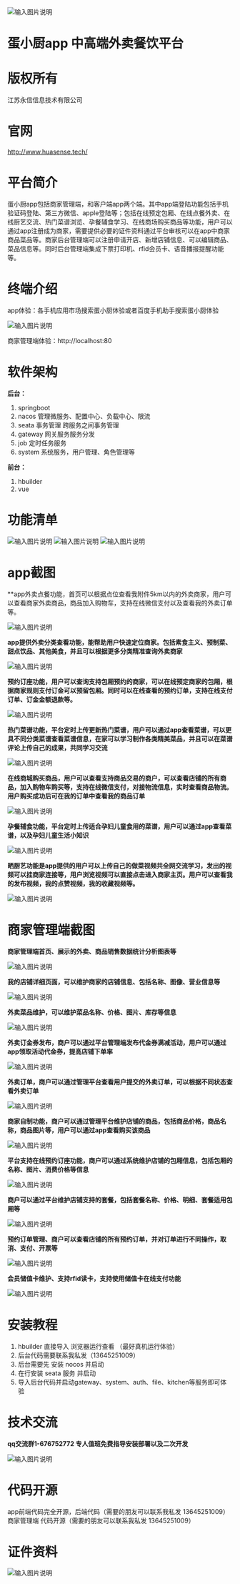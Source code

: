 ![输入图片说明](readMe/dxc.png)

# 蛋小厨app 中高端外卖餐饮平台

# 版权所有
江苏永信信息技术有限公司 

# 官网
http://www.huasense.tech/

# 平台简介
蛋小厨app包括商家管理端，和客户端app两个端。其中app端登陆功能包括手机验证码登陆、第三方微信、apple登陆等；包括在线预定包厢、在线点餐外卖、在线厨艺交流、热门菜谱浏览、孕餐辅食学习、在线商场购买商品等功能，用户可以通过app注册成为商家，需要提供必要的证件资料通过平台审核可以在app中商家商品菜品等。商家后台管理端可以注册申请开店、新增店铺信息、可以编辑商品、菜品信息等。同时后台管理端集成下票打印机、rfid会员卡、语音播报提醒功能等。

# 终端介绍

app体验：各手机应用市场搜索蛋小厨体验或者百度手机助手搜索蛋小厨体验

![输入图片说明](readMe/yysc.png)

商家管理端体验：http://localhost:80

# 软件架构

 **后台：** 

1. springboot 
2. nacos 管理微服务、配置中心、负载中心、限流
3. seata 事务管理 跨服务之间事务管理
4. gateway 网关服务服务分发
5. job 定时任务服务
6. system 系统服务，用户管理、角色管理等

 **前台：** 

1. hbuilder 
2. vue

# 功能清单
![输入图片说明](readMe/1681976834420.png)
![输入图片说明](readMe/1681976918429.png)
![输入图片说明](readMe/1681977025105.png)

# app截图

**app外卖点餐功能，首页可以根据点位查看我附件5km以内的外卖商家，用户可以查看商家外卖商品，商品加入购物车，支持在线微信支付以及查看我的外卖订单等。

![输入图片说明](readMe/app%E5%A4%96%E5%8D%961.png)

**app提供外卖分类查看功能，能帮助用户快速定位商家。包括素食主义、预制菜、甜点饮品、其他美食，并且可以根据更多分类精准查询外卖商家** 

![输入图片说明](readMe/app%E5%A4%96%E5%8D%962.png)

 **预约订座功能，用户可以查询支持包厢预约的商家，可以在线预定商家的包厢，根据商家规则支付订金可以预留包厢。同时可以在线查看的预约订单，支持在线支付订单、订金金额退款等。** 

![输入图片说明](readMe/app%E9%A2%84%E7%BA%A6.png)

 **热门菜谱功能，平台定时上传更新热门菜谱，用户可以通过app查看菜谱，可以更具不同分类菜谱查看菜谱信息，在家可以学习制作各类精美菜品，并且可以在菜谱评论上传自己的成果，共同学习交流**

![输入图片说明](readMe/app%E7%83%AD%E9%97%A8%E8%8F%9C%E8%B0%B1.png)

 **在线商城购买商品，用户可以查看支持商品交易的商户，可以查看店铺的所有商品，加入购物车购买等，支持在线微信支付，对接物流信息，实时查看商品物流。用户购买成功后可在我的订单中查看我的商品订单**

![输入图片说明](readMe/app%E5%95%86%E5%93%81.png)

 **孕餐辅食功能，平台定时上传适合孕妇儿童食用的菜谱，用户可以通过app查看菜谱，以及孕妇儿童生活小知识**

![输入图片说明](readMe/app%E5%AD%95%E9%A4%90%E8%BE%85%E9%A3%9F.png)

 **晒厨艺功能是app提供的用户可以上传自己的做菜视频共全网交流学习，发出的视频可以挂商家连接等，用户浏览视频可以直接点击进入商家主页。用户可以查看我的发布视频，我的点赞视频，我的收藏视频等。**

![输入图片说明](readMe/app%E6%99%92%E5%8E%A8%E8%89%BA.png)

# 商家管理端截图

 **商家管理端首页、展示的外卖、商品销售数据统计分析图表等** 

![输入图片说明](readMe/pc1.png)

 **我的店铺详细页面，可以维护商家的店铺信息、包括名称、图像、营业信息等** 

![输入图片说明](readMe/pc2.png)

 **外卖菜品维护，可以维护菜品名称、价格、图片、库存等信息** 

![输入图片说明](readMe/pc4.png)

 **外卖订金券发布，商户可以通过平台管理端发布代金券满减活动，用户可以通过app领取活动代金券，提高店铺下单率** 

![输入图片说明](readMe/pc%E5%A4%96%E5%8D%96%E4%BB%A3%E9%87%91%E5%88%B8.png)

 **外卖订单，商户可以通过管理平台查看用户提交的外卖订单，可以根据不同状态查看外卖订单** 

![输入图片说明](readMe/pc%E5%A4%96%E5%8D%96%E8%AE%A2%E5%8D%95.png)

 **商家自制功能，商户可以通过管理平台维护店铺的商品，包括商品价格，商品名称，商品图片等，用户可以通过app查看购买该商品** 

![输入图片说明](readMe/pc%E5%95%86%E5%93%81.png)

 **平台支持在线预约订座功能，商户可以通过系统维护店铺的包厢信息，包括包厢的名称、图片、消费价格等信息** 

![输入图片说明](readMe/pc%E5%8C%85%E5%8E%A2.png)

 **商户可以通过平台维护店铺支持的套餐，包括套餐名称、价格、明细、套餐适用包厢等** 

![输入图片说明](readMe/pc%E5%A5%97%E9%A4%90.png) 

 **预约订单管理、商户可以查看店铺的所有预约订单，并对订单进行不同操作，取消、支付、开票等** 

![输入图片说明](readMe/pc5.png)

 **会员储值卡维护、支持rfid读卡，支持使用储值卡在线支付功能** 

![输入图片说明](readMe/pc3.png)

# 安装教程

1.  hbuilder 直接导入 浏览器运行查看 （最好真机运行体验）
2.  后台代码需要联系我私发（13645251009）
3.  后台需要先 安装 nocos 并启动
4.  在行安装 seata 服务 并启动
5.  导入后台代码并启动gateway、system、auth、file、kitchen等服务即可体验

# 技术交流

**qq交流群1-676752772 专人值班免费指导安装部署以及二次开发**

![输入图片说明](readMe/qq.jpg)

# 代码开源
app前端代码完全开源，后端代码（需要的朋友可以联系我私发 13645251009）
商家管理端 代码开源（需要的朋友可以联系我私发 13645251009）  

# 证件资料
![输入图片说明](readMe/rjzzq.jpg)